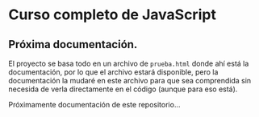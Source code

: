 # Curso completo de JavaScript

## Próxima documentación.

El proyecto se basa todo en un archivo de ```prueba.html``` donde ahí está la documentación, por lo que el archivo estará disponible, pero la documentación la mudaré en este archivo para que sea comprendida sin necesida de verla directamente en el código (aunque para eso está).

Próximamente documentación de este repositorio...